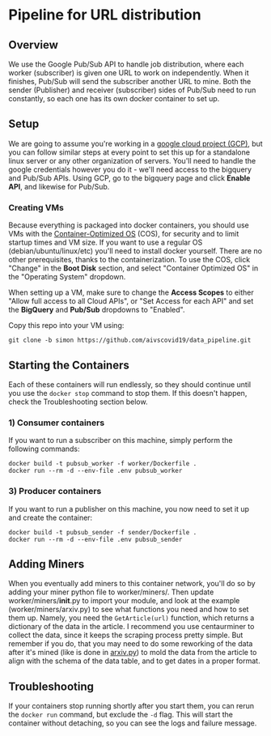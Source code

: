 # Pipeline for URL distribution

## Overview
We use the Google Pub/Sub API to handle job distribution, where each worker (subscriber) is given one URL to work on independently. When it finishes, Pub/Sub will send the subscriber another URL to mine. Both the sender (Publisher) and receiver (subscriber) sides of Pub/Sub need to run constantly, so each one has its own docker container to set up.

## Setup
We are going to assume you're working in a [google cloud project (GCP)](https://cloud.google.com/), but you can follow similar steps at every point to set this up for a standalone linux server or any other organization of servers. You'll need to handle the google credentials however you do it - we'll need access to the bigquery and Pub/Sub APIs. Using GCP, go to the bigquery page and click **Enable API**, and likewise for Pub/Sub.

### Creating VMs
Because everything is packaged into docker containers, you should use VMs with the [Container-Optimized OS](https://cloud.google.com/container-optimized-os/docs) (COS), for security and to limit startup times and VM size. If you want to use a regular OS (debian/ubuntu/linux/etc) you'll need to install docker yourself. There are no other prerequisites, thanks to the containerization. To use the COS, click "Change" in the **Boot Disk** section, and select "Container Optimized OS" in the "Operating System" dropdown.

When setting up a VM, make sure to change the **Access Scopes** to either "Allow full access to all Cloud APIs", or "Set Access for each API" and set the **BigQuery** and **Pub/Sub** dropdowns to "Enabled".

Copy this repo into your VM using:

```shell
git clone -b simon https://github.com/aivscovid19/data_pipeline.git
```

## Starting the Containers
Each of these containers will run endlessly, so they should continue until you use the `docker stop` command to stop them. If this doesn't happen, check the Troubleshooting section below.

### 1) Consumer containers
If you want to run a subscriber on this machine, simply perform the following commands:

```shell
docker build -t pubsub_worker -f worker/Dockerfile .
docker run --rm -d --env-file .env pubsub_worker
```

### 3) Producer containers
If you want to run a publisher on this machine, you now need to set it up and create the container:

```shell
docker build -t pubsub_sender -f sender/Dockerfile .
docker run --rm -d --env-file .env pubsub_sender
```

## Adding Miners
When you eventually add miners to this container network, you'll do so by adding your miner python file to worker/miners/. Then update worker/miners/__init__.py to import your module, and look at the example (worker/miners/arxiv.py) to see what functions you need and how to set them up. Namely, you need the `GetArticle(url)` function, which returns a dictionary of the data in the article. I recommend you use centaurminer to collect the data, since it keeps the scraping process pretty simple. But remember if you do, that you may need to do some reworking of the data after it's mined (like is done in [arxiv.py](worker/miners/arxiv.py)) to mold the data from the article to align with the schema of the data table, and to get dates in a proper format.

## Troubleshooting
If your containers stop running shortly after you start them, you can rerun the `docker run` command, but exclude the `-d` flag. This will start the container without detaching, so you can see the logs and failure message.
